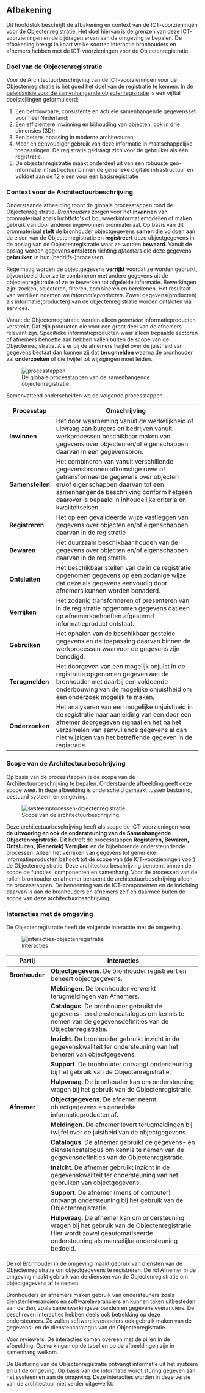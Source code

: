 ## Afbakening

Dit hoofdstuk beschrijft de afbakening en context van de ICT-voorzieningen voor de Objectenregistratie. Het doel hiervan is de grenzen van deze ICT-voorzieningen en de bijdragen ervan aan de omgeving te bepalen. De afbakening brengt in kaart welke soorten interactie bronhouders en afnemers hebben met de ICT-voorzieningen voor de Objectenregistratie.

### Doel van de Objectenregistratie

Voor de Architectuurbeschrijving van de ICT-voorzieningen voor de Objectenregistratie is het goed het doel van de registratie te kennen. In de [beleidsvisie voor de samenhangende objectenregistratie](https://www.geobasisregistraties.nl/documenten/beleidsnota/2019/11/29/beleidsvisie-samenhangende-objectenregistratie) is een vijftal doelstellingen geformuleerd:

1. Een betrouwbare, consistente en actuele samenhangende gegevensset voor heel Nederland;
2. Een efficiëntere inwinning en bijhouding van objecten, ook in drie dimensies (3D);
3. Een betere inpassing in moderne architecturen;
4. Meer en eenvoudiger gebruik van deze informatie in maatschappelijke toepassingen. De registratie gedraagt zich voor de gebruiker als één registratie.
5. De objectenregistratie maakt onderdeel uit van een robuuste geo-informatie infrastructuur binnen de generieke digitale infrastructuur en voldoet aan de [12 eisen voor een basisregistratie](https://www.digitaleoverheid.nl/overzicht-van-alle-onderwerpen/gegevens/naar-een-gegevenslandschap/themas/twaalf-eisen-stelsel-van-basisregistraties/)

### Context voor de Architectuurbeschrijving

Onderstaande afbeelding toont de globale processtappen rond de Objectenregistratie. *Bronhouders* zorgen voor het **inwinnen** van bronmateriaal zoals luchtfoto's of bouwwerkinformatiemodellen of maken gebruik van door anderen ingewonnen bronmateriaal. Op basis van dit bronmateriaal **stelt** de bronhouder objectgegevens **samen** die voldoen aan de eisen van de Objectenregistratie en **registreert** deze objectgegevens in de opslag van de Objectenregistratie waar ze worden **bewaard**. Vanuit de opslag worden gegevens **ontsloten** richting *afnemers* die deze gegevens **gebruiken** in hun (bedrijfs-)processen. 

Regelmatig worden de objectgegevens **verrijkt** voordat ze worden gebruikt, bijvoorbeeld door ze te combineren met andere gegevens uit de objectenregistratie of ze te bewerken tot afgeleide informatie. Bewerkingen zijn: zoeken, selecteren, filteren, combineren en berekenen. Het resultaat van verrijken noemen we *informatieproducten*. Zowel gegevens(producten) als informatie(producten) van de objectenregistratie worden ontsloten via services.

Vanuit de Objectenregistratie worden alleen *generieke* informatieproducten verstrekt. Dat zijn producten die voor een groot deel van de afnemers relevant zijn. Specifieke informatieproducten waar alleen bepaalde sectoren of afnemers behoefte aan hebben vallen buiten de scope van de Objectenregistratie. Als er bij de afnemers twijfel over de juistheid van  gegevens bestaat dan kunnen zij dat **terugmelden** waarna de bronhouder zal **onderzoeken** of die twijfel tot wijzigingen moet leiden.

<figure id="processtappen">
    <img src="media/praatplaat-eenvoudig-processtappen-sor.png" alt="processtappen">
    <figcaption>De globale processtappen van de samenhangende objectenregistratie</figcaption>
</figure>

Samenvattend onderscheiden we de volgende processtappen.

| Processtap | Omschrijving | 
|---|---|
| **Inwinnen** | Het door waarneming vanuit de werkelijkheid of uitvraag aan burgers en bedrijven vanuit werkprocessen beschikbaar maken van gegevens over objecten en/of eigenschappen daarvan in een gegevensbron. |
| **Samenstellen**  | Het combineren van vanuit verschillende gegevensbronnen afkomstige ruwe of getransformeerde gegevens over objecten en/of eigenschappen daarvan tot een samenhangende beschrijving conform hetgeen daarover is bepaald in inhoudelijke criteria en kwaliteitseisen. |
| **Registreren** | Het op een gevalideerde wijze vastleggen van gegevens over objecten en/of eigenschappen daarvan in de registratie |
| **Bewaren** | Het duurzaam beschikbaar houden van de gegevens over objecten en/of eigenschappen daarvan in de registratie. |
| **Ontsluiten** | Het beschikbaar stellen van de in de registratie opgenomen gegevens op een zodanige wijze dat deze als gegevens eenvoudig door afnemers kunnen worden benaderd. |
| **Verrijken** | Het zodanig transformeren of presenteren van in de registratie opgenomen gegevens dat een op afnemersbehoeften afgestemd informatieproduct ontstaat. |
| **Gebruiken** | Het ophalen van de beschikbaar gestelde gegevens en de toepassing daarvan binnen de werkprocessen waarvoor de gegevens zijn benodigd. |
| **Terugmelden** | Het doorgeven van een mogelijk onjuist in de registratie opgenomen gegeven aan de bronhouder met daarbij een voldoende onderbouwing van de mogelijke onjuistheid om een onderzoek mogelijk te maken. |
| **Onderzoeken** | Het analyseren van een mogelijke onjuistheid in de registratie naar aanleiding van een door een afnemer doorgegeven signaal en het na het verzamelen van aanvullende gegevens al dan niet wijzigen van het betreffende gegeven in de registratie. |


### Scope van de Architectuurbeschrijving
Op basis van de processtappen is de scope van de Architectuurbeschrijving te bepalen. Onderstaande afbeelding geeft deze scope weer. In deze afbeelding is onderscheid gemaakt tussen besturing, bestuurd systeem en omgeving. 

<figure id="scopearchitectuur processen">
    <img src="media/systeemprocessen-objectenregistratie.png" alt="systeemprocessen-objectenregistratie">
    <figcaption>Scope van de architectuurbeschrijving.</figcaption>
</figure>

Deze architectuurbeschrijving heeft als scope de ICT-voorzieningen voor **de uitvoering en ook de ondersteuning van de Samenhangende Objectenregistratie**. Dit betreft de processtappen **Registeren, Bewaren, Ontsluiten, (Generiek) Verrijken** en de bijbehorende ondersteundende processen. Alleen het verrijken van gegevens tot generieke informatieproducten behoort tot de scope van (de ICT-voorzieningen voor) de Objectenregistratie. Deze architectuurbeschrijving benoemt binnen de scope de functies, componenten en samenhang. Voor de processen van de rollen bronhouder en afnemer benoemt de architectuurbeschrijving alleen de processtappen. De benoeming van de ICT-componenten en de inrichting daarvan is aan de bronhouders en afnemers zelf en daarmee buiten de scope van deze architectuurbeschrijving

### Interacties met de omgeving

De Objectenregistratie heeft de volgende interactie met de omgeving.

<figure id="scopearchitectuur interacties">
    <img src="media/hoofdstructuur-objectenregistratie.png" alt="interacties-objectenregistratie">
    <figcaption>Interacties</figcaption>
</figure>

| Partij         | Interacties | 
|----------------|-------------|
| **Bronhouder** | **Objectgegevens**. De bronhouder registreert en beheert objectgegevens. |
|                | **Meldingen**: De bronhouder verwerkt terugmeldingen van Afnemers. |
|                | **Catalogus**. De bronhouder gebruikt de gegevens- en dienstencatalogus om kennis te nemen van de gegevensdefinities van de Objectenregistratie. |
|                | **Inzicht**. De bronhouder gebruikt inzicht in de gegevenskwaliteit ter ondersteuning van het beheren van objectgegevens. |
|                | **Support**. De bronhouder ontvangt ondersteuning bij het gebruik van de Objectenregistratie. |
|                | **Hulpvraag**. De bronhouder kan om ondersteuning vragen bij het gebruik van de Objectenregistratie. |
| **Afnemer**    | **Objectgegevens**. De afnemer neemt objectgegevens en generieke informatieproducten af. |
|                | **Meldingen**. De afnemer levert terugmeldingen bij twijfel over de juistheid van de objectgegevens. |
|                | **Catalogus**. De afnemer gebruikt de gegevens- en dienstencatalogus om kennis te nemen van de gegevensdefinities van de Objectenregistratie. |
|                | **Inzicht**. De afnemer gebruikt inzicht in de gegevenskwaliteit ter ondersteuning van het gebruiken van objectgegevens. |
|                | **Support**. De afnemer (mens of computer) ontvangt ondersteuning bij het gebruik van de Objectenregistratie. |
|                | **Hulpvraag**. De afnemer kan om ondersteuning vragen bij het gebruik van de Objectenregistratie. Hier wordt zowel geautomatiseerde ondersteuning als menselijke ondersteuning bedoeld.|

De rol Bronhouder in de omgeving maakt gebruik van diensten van de Objectenregistratie om objectgegevens te registreren. 
De rol Afnemer in de omgeving maakt gebruik van de diensten van de Objectenregistratie om objectgegevens af te nemen.

Bronhouders en afnemers maken gebruik van ondersteuners zoals dienstenleveranciers en softwareleveranciers en kunnen taken uitbesteden aan derden, zoals samenwerkingsverbanden en gegevensleveranciers.
De beschreven interacties hebben deels ook betrekking op deze ondersteuners. Zo zullen softwareleveranciers ook gebruik maken van de gegevens- en de dienstencatalogus van de Objectenregistratie.

<p class='note'>
     Voor reviewers: De interacties komen overeen met de pijlen in de afbeelding. 
     Opmerkingen op de tabel en op de afbeeldingen zijn in samenhang welkom.
</p>

De Besturing van de Objectenregistratie ontvangt informatie uit het systeem en uit de omgeving. 
Op basis van die informatie wordt sturing gegeven aan het systeem en aan de omgeving. 
Deze interacties worden in deze versie van de architectuur niet verder uitgewerkt. 

